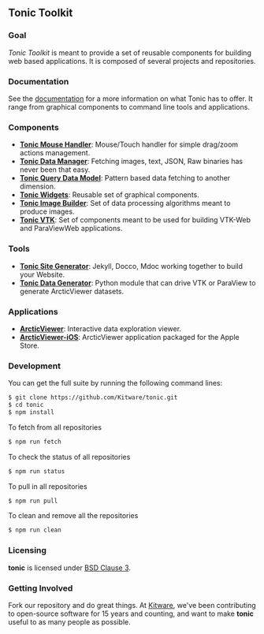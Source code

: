 ## Tonic Toolkit ##

### Goal

_Tonic Toolkit_ is meant to provide a set of reusable components for building
web based applications. It is composed of several projects and repositories.

### Documentation

See the [documentation](https://kitware.github.io/tonic) for a
more information on what Tonic has to offer. It range from graphical components
to command line tools and applications.

### Components

- __[Tonic Mouse Handler](http://kitware.github.io/tonic-mouse-handler/)__: Mouse/Touch handler for simple drag/zoom actions management.
- __[Tonic Data Manager](http://kitware.github.io/tonic-data-manager/)__: Fetching images, text, JSON, Raw binaries has never been that easy.
- __[Tonic Query Data Model](http://kitware.github.io/tonic-query-data-model/)__: Pattern based data fetching to another dimension.
- __[Tonic Widgets](http://kitware.github.io/tonic-widgets/)__: Reusable set of graphical components.
- __[Tonic Image Builder](http://kitware.github.io/tonic-image-builder/)__: Set of data processing algorithms meant to produce images.
- __[Tonic VTK](http://github.com/kitware/tonic-vtk)__: Set of components meant to be used for building VTK-Web and ParaViewWeb applications.

### Tools

- __[Tonic Site Generator](http://kitware.github.io/tonic-site-generator/)__: Jekyll, Docco, Mdoc working together to build your Website.
- __[Tonic Data Generator](http://www.github.com/kitware/tonic-data-generator/)__: Python module that can drive VTK or ParaView to generate ArcticViewer datasets.

### Applications

- __[ArcticViewer](http://kitware.github.io/arctic-viewer/)__: Interactive data exploration viewer.
- __[ArcticViewer-iOS](http://kitware.github.io/arctic-viewer-ios/)__: ArcticViewer application packaged for the Apple Store.

### Development

You can get the full suite by running the following command lines:

```sh
$ git clone https://github.com/Kitware/tonic.git
$ cd tonic
$ npm install
```

To fetch from all repositories

```sh
$ npm run fetch
```

To check the status of all repositories

```sh
$ npm run status
```

To pull in all repositories

```sh
$ npm run pull
```

To clean and remove all the repositories

```sh
$ npm run clean
```

### Licensing

**tonic** is licensed under [BSD Clause 3](LICENSE).

### Getting Involved

Fork our repository and do great things. At [Kitware](http://www.kitware.com),
we've been contributing to open-source software for 15 years and counting, and
want to make **tonic** useful to as many people as possible.
